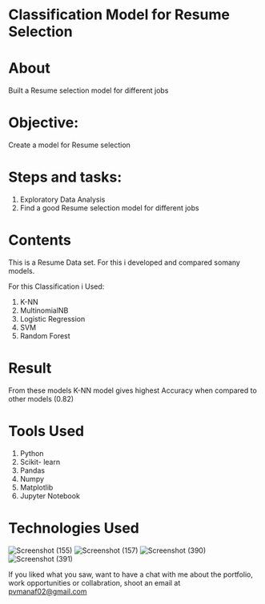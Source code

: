 # Classification Model for Resume Selection
# About

Built a Resume selection model for different jobs

# Objective: 
Create a model for Resume selection
# Steps and tasks:
1. Exploratory Data Analysis
2. Find a good Resume selection model for different jobs

# Contents
This is a Resume Data set. For this i developed and compared somany models.

For this Classification i Used:
1) K-NN
2) MultinomialNB
3) Logistic Regression
4) SVM
5) Random Forest 

# Result

From these models  K-NN model gives highest Accuracy when compared to other models (0.82)
# Tools Used

1) Python
2) Scikit- learn
3) Pandas
4) Numpy
5) Matplotlib
6) Jupyter Notebook

# Technologies Used
![Screenshot (155)](https://user-images.githubusercontent.com/84491967/139635128-5ac86cca-3de3-483e-9ba2-d0de52da5e49.png)
![Screenshot (157)](https://user-images.githubusercontent.com/84491967/140642806-d77b4a89-7c81-4fd7-83da-2c1f694212f6.png)
![Screenshot (390)](https://user-images.githubusercontent.com/84491967/146012601-1299d211-c83b-4459-a43b-1e9fb10b320f.png)
![Screenshot (391)](https://user-images.githubusercontent.com/84491967/146012677-6c652709-d2cc-4b43-b349-4312317757f7.png)


If you liked what you saw, want to have a chat with me about the portfolio, work opportunities or collabration, shoot an email at pvmanaf02@gmail.com
